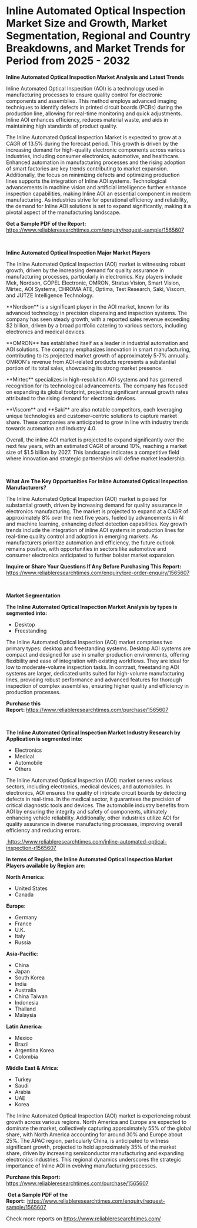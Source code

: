 <p><h1>Inline Automated Optical Inspection Market Size and Growth, Market Segmentation, Regional and Country Breakdowns, and Market Trends for Period from 2025 -  2032</h1></p><p><strong>Inline Automated Optical Inspection Market Analysis and Latest Trends</strong></p>
<p><p>Inline Automated Optical Inspection (AOI) is a technology used in manufacturing processes to ensure quality control for electronic components and assemblies. This method employs advanced imaging techniques to identify defects in printed circuit boards (PCBs) during the production line, allowing for real-time monitoring and quick adjustments. Inline AOI enhances efficiency, reduces material waste, and aids in maintaining high standards of product quality.</p><p>The Inline Automated Optical Inspection Market is expected to grow at a CAGR of 13.5% during the forecast period. This growth is driven by the increasing demand for high-quality electronic components across various industries, including consumer electronics, automotive, and healthcare. Enhanced automation in manufacturing processes and the rising adoption of smart factories are key trends contributing to market expansion. Additionally, the focus on minimizing defects and optimizing production lines supports the integration of Inline AOI systems. Technological advancements in machine vision and artificial intelligence further enhance inspection capabilities, making Inline AOI an essential component in modern manufacturing. As industries strive for operational efficiency and reliability, the demand for Inline AOI solutions is set to expand significantly, making it a pivotal aspect of the manufacturing landscape.</p></p>
<p><strong>Get a Sample PDF of the Report:&nbsp;</strong> <a href="https://www.reliableresearchtimes.com/enquiry/request-sample/1565607?utm_campaign=2209&utm_medium=2&utm_source=Github&utm_content=ia&utm_term=25022025&utm_id=inline-automated-optical-inspection">https://www.reliableresearchtimes.com/enquiry/request-sample/1565607</a></p>
<p>&nbsp;</p>
<p><strong>Inline Automated Optical Inspection Major Market Players</strong></p>
<p><p>The Inline Automated Optical Inspection (AOI) market is witnessing robust growth, driven by the increasing demand for quality assurance in manufacturing processes, particularly in electronics. Key players include Mek, Nordson, GÖPEL Electronic, OMRON, Stratus Vision, Smart Vision, Mirtec, AOI Systems, CHROMA ATE, Optima, Test Research, Saki, Viscom, and JUTZE Intelligence Technology.</p><p>**Nordson** is a significant player in the AOI market, known for its advanced technology in precision dispensing and inspection systems. The company has seen steady growth, with a reported sales revenue exceeding $2 billion, driven by a broad portfolio catering to various sectors, including electronics and medical devices.</p><p>**OMRON** has established itself as a leader in industrial automation and AOI solutions. The company emphasizes innovation in smart manufacturing, contributing to its projected market growth of approximately 5-7% annually. OMRON's revenue from AOI-related products represents a substantial portion of its total sales, showcasing its strong market presence.</p><p>**Mirtec** specializes in high-resolution AOI systems and has garnered recognition for its technological advancements. The company has focused on expanding its global footprint, projecting significant annual growth rates attributed to the rising demand for electronic devices.</p><p>**Viscom** and **Saki** are also notable competitors, each leveraging unique technologies and customer-centric solutions to capture market share. These companies are anticipated to grow in line with industry trends towards automation and Industry 4.0.</p><p>Overall, the inline AOI market is projected to expand significantly over the next few years, with an estimated CAGR of around 10%, reaching a market size of $1.5 billion by 2027. This landscape indicates a competitive field where innovation and strategic partnerships will define market leadership.</p></p>
<p>&nbsp;</p>
<p><strong>What Are The Key Opportunities For Inline Automated Optical Inspection Manufacturers?</strong></p>
<p><p>The Inline Automated Optical Inspection (AOI) market is poised for substantial growth, driven by increasing demand for quality assurance in electronics manufacturing. The market is projected to expand at a CAGR of approximately 8% over the next five years, fueled by advancements in AI and machine learning, enhancing defect detection capabilities. Key growth trends include the integration of inline AOI systems in production lines for real-time quality control and adoption in emerging markets. As manufacturers prioritize automation and efficiency, the future outlook remains positive, with opportunities in sectors like automotive and consumer electronics anticipated to further bolster market expansion.</p></p>
<p><strong>Inquire or Share Your Questions If Any Before Purchasing This Report:</strong> <a href="https://www.reliableresearchtimes.com/enquiry/pre-order-enquiry/1565607?utm_campaign=2209&utm_medium=2&utm_source=Github&utm_content=ia&utm_term=25022025&utm_id=inline-automated-optical-inspection">https://www.reliableresearchtimes.com/enquiry/pre-order-enquiry/1565607</a></p>
<p>&nbsp;</p>
<p><strong>Market Segmentation</strong></p>
<p><strong>The Inline Automated Optical Inspection Market Analysis by types is segmented into:</strong></p>
<p><ul><li>Desktop</li><li>Freestanding</li></ul></p>
<p><p>The Inline Automated Optical Inspection (AOI) market comprises two primary types: desktop and freestanding systems. Desktop AOI systems are compact and designed for use in smaller production environments, offering flexibility and ease of integration with existing workflows. They are ideal for low to moderate-volume inspection tasks. In contrast, freestanding AOI systems are larger, dedicated units suited for high-volume manufacturing lines, providing robust performance and advanced features for thorough inspection of complex assemblies, ensuring higher quality and efficiency in production processes.</p></p>
<p><strong>Purchase this Report:&nbsp;</strong><a href="https://www.reliableresearchtimes.com/purchase/1565607?utm_campaign=2209&utm_medium=2&utm_source=Github&utm_content=ia&utm_term=25022025&utm_id=inline-automated-optical-inspection">https://www.reliableresearchtimes.com/purchase/1565607</a></p>
<p>&nbsp;</p>
<p><strong>The Inline Automated Optical Inspection Market Industry Research by Application is segmented into:</strong></p>
<p><ul><li>Electronics</li><li>Medical</li><li>Automobile</li><li>Others</li></ul></p>
<p><p>The Inline Automated Optical Inspection (AOI) market serves various sectors, including electronics, medical devices, and automobiles. In electronics, AOI ensures the quality of intricate circuit boards by detecting defects in real-time. In the medical sector, it guarantees the precision of critical diagnostic tools and devices. The automobile industry benefits from AOI by ensuring the integrity and safety of components, ultimately enhancing vehicle reliability. Additionally, other industries utilize AOI for quality assurance in diverse manufacturing processes, improving overall efficiency and reducing errors.</p></p>
<p><a href="https://www.reliableresearchtimes.com/inline-automated-optical-inspection-r1565607?utm_campaign=2209&utm_medium=2&utm_source=Github&utm_content=ia&utm_term=25022025&utm_id=inline-automated-optical-inspection">&nbsp;https://www.reliableresearchtimes.com/inline-automated-optical-inspection-r1565607</a></p>
<p><strong>In terms of Region, the Inline Automated Optical Inspection Market Players available by Region are:</strong></p>
<p>
    <p> <strong> North America: </strong>
        <ul>
            <li>United States</li>
            <li>Canada</li>
        </ul>
        </p> 
    <p> <strong> Europe: </strong>
        <ul>
            <li>Germany</li>
            <li>France</li>
            <li>U.K.</li>
            <li>Italy</li>
            <li>Russia</li>
        </ul>
        </p> 
    <p> <strong> Asia-Pacific: </strong>
        <ul>
            <li>China</li>
            <li>Japan</li>
            <li>South Korea</li>
            <li>India</li>
            <li>Australia</li>
            <li>China Taiwan</li>
            <li>Indonesia</li>
            <li>Thailand</li>
            <li>Malaysia</li>
        </ul>
        </p> 
    <p> <strong> Latin America: </strong>
        <ul>
            <li>Mexico</li>
            <li>Brazil</li>
            <li>Argentina Korea</li>
            <li>Colombia</li>
        </ul>
        </p> 
    <p> <strong> Middle East & Africa: </strong>
        <ul>
            <li>Turkey</li>
            <li>Saudi</li>
            <li>Arabia</li>
            <li>UAE</li>
            <li>Korea</li>
        </ul>
    </p>
    </p>
<p><p>The Inline Automated Optical Inspection (AOI) market is experiencing robust growth across various regions. North America and Europe are expected to dominate the market, collectively capturing approximately 55% of the global share, with North America accounting for around 30% and Europe about 25%. The APAC region, particularly China, is anticipated to witness significant growth, projected to hold approximately 35% of the market share, driven by increasing semiconductor manufacturing and expanding electronics industries. This regional dynamics underscores the strategic importance of Inline AOI in evolving manufacturing processes.</p></p>
<p><strong>Purchase this Report: </strong><a href="https://www.reliableresearchtimes.com/purchase/1565607?utm_campaign=2209&utm_medium=2&utm_source=Github&utm_content=ia&utm_term=25022025&utm_id=inline-automated-optical-inspection">https://www.reliableresearchtimes.com/purchase/1565607</a></p>
<p>&nbsp;<strong>Get a Sample PDF of the Report:&nbsp;&nbsp;</strong><a href="https://www.reliableresearchtimes.com/enquiry/request-sample/1565607?utm_campaign=2209&utm_medium=2&utm_source=Github&utm_content=ia&utm_term=25022025&utm_id=inline-automated-optical-inspection">https://www.reliableresearchtimes.com/enquiry/request-sample/1565607</a></p>
<p><strong></strong></p>
<p>Check more reports on <a href="https://www.reliableresearchtimes.com/?utm_campaign=2209&utm_medium=2&utm_source=Github&utm_content=ia&utm_term=25022025&utm_id=inline-automated-optical-inspection">https://www.reliableresearchtimes.com/</a></p>